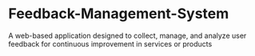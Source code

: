 # Feedback-Management-System
A web-based application designed to collect, manage, and analyze user feedback for continuous improvement in services or products
